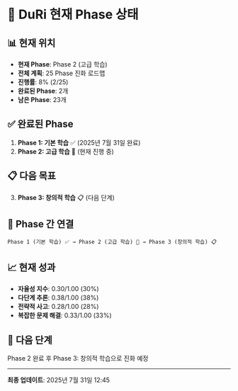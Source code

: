 # 🎯 DuRi 현재 Phase 상태

## 📊 현재 위치
- **현재 Phase**: Phase 2 (고급 학습)
- **전체 계획**: 25 Phase 진화 로드맵
- **진행률**: 8% (2/25)
- **완료된 Phase**: 2개
- **남은 Phase**: 23개

## ✅ 완료된 Phase
1. **Phase 1: 기본 학습** ✅ (2025년 7월 31일 완료)
2. **Phase 2: 고급 학습** 🎯 (현재 진행 중)

## 📋 다음 목표
3. **Phase 3: 창의적 학습** 📋 (다음 단계)

## 🔗 Phase 간 연결
```
Phase 1 (기본 학습) ✅ → Phase 2 (고급 학습) 🎯 → Phase 3 (창의적 학습) 📋
```

## 📈 현재 성과
- **자율성 지수**: 0.30/1.00 (30%)
- **다단계 추론**: 0.38/1.00 (38%)
- **전략적 사고**: 0.28/1.00 (28%)
- **복잡한 문제 해결**: 0.33/1.00 (33%)

## 🚀 다음 단계
Phase 2 완료 후 Phase 3: 창의적 학습으로 진화 예정

---
**최종 업데이트**: 2025년 7월 31일 12:45 